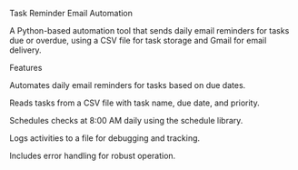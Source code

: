 Task Reminder Email Automation

A Python-based automation tool that sends daily email reminders for tasks due or overdue, using a CSV file for task storage and Gmail for email delivery.

Features





Automates daily email reminders for tasks based on due dates.



Reads tasks from a CSV file with task name, due date, and priority.



Schedules checks at 8:00 AM daily using the schedule library.



Logs activities to a file for debugging and tracking.



Includes error handling for robust operation.

